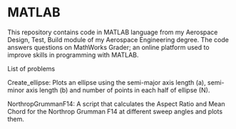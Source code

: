 # MATLAB

This repository contains code in MATLAB language from my Aerospace Design, Test, Build module of my Aerospace Engineering degree. The code answers questions on MathWorks Grader; an online platform used to improve skills in programming with MATLAB.

List of problems

Create_ellipse: Plots an ellipse using the semi-major axis length (a), semi-minor axis length (b) and number of points in each half of ellipse (N).

NorthropGrummanF14: A script that calculates the Aspect Ratio and Mean Chord for the Northrop Grumman F14 at different sweep angles and plots them.
